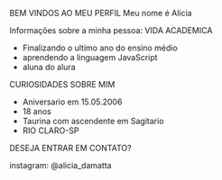 BEM VINDOS AO MEU PERFIL
Meu nome é Alicia 

Informações sobre a minha pessoa:
VIDA ACADEMICA
- Finalizando o ultimo ano do ensino médio
- aprendendo a linguagem JavaScript
- aluna do alura

CURIOSIDADES SOBRE MIM
- Aniversario em 15.05.2006
- 18 anos
- Taurina com ascendente em Sagitario
- RIO CLARO-SP

 DESEJA ENTRAR EM CONTATO?

instagram: @alicia_damatta


